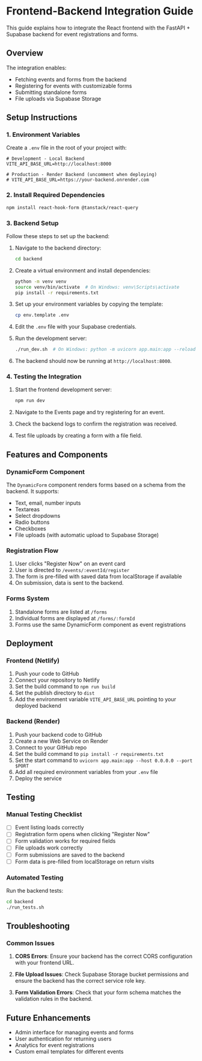 # Frontend-Backend Integration Guide

This guide explains how to integrate the React frontend with the FastAPI + Supabase backend for event registrations and forms.

## Overview

The integration enables:
- Fetching events and forms from the backend
- Registering for events with customizable forms
- Submitting standalone forms
- File uploads via Supabase Storage

## Setup Instructions

### 1. Environment Variables

Create a `.env` file in the root of your project with:

```
# Development - Local Backend
VITE_API_BASE_URL=http://localhost:8000

# Production - Render Backend (uncomment when deploying)
# VITE_API_BASE_URL=https://your-backend.onrender.com
```

### 2. Install Required Dependencies

```bash
npm install react-hook-form @tanstack/react-query
```

### 3. Backend Setup

Follow these steps to set up the backend:

1. Navigate to the backend directory:
   ```bash
   cd backend
   ```

2. Create a virtual environment and install dependencies:
   ```bash
   python -m venv venv
   source venv/bin/activate  # On Windows: venv\Scripts\activate
   pip install -r requirements.txt
   ```

3. Set up your environment variables by copying the template:
   ```bash
   cp env.template .env
   ```
   
4. Edit the `.env` file with your Supabase credentials.

5. Run the development server:
   ```bash
   ./run_dev.sh  # On Windows: python -m uvicorn app.main:app --reload
   ```

6. The backend should now be running at `http://localhost:8000`.

### 4. Testing the Integration

1. Start the frontend development server:
   ```bash
   npm run dev
   ```

2. Navigate to the Events page and try registering for an event.

3. Check the backend logs to confirm the registration was received.

4. Test file uploads by creating a form with a file field.

## Features and Components

### DynamicForm Component

The `DynamicForm` component renders forms based on a schema from the backend. It supports:

- Text, email, number inputs
- Textareas
- Select dropdowns
- Radio buttons
- Checkboxes
- File uploads (with automatic upload to Supabase Storage)

### Registration Flow

1. User clicks "Register Now" on an event card
2. User is directed to `/events/:eventId/register`
3. The form is pre-filled with saved data from localStorage if available
4. On submission, data is sent to the backend.

### Forms System

1. Standalone forms are listed at `/forms`
2. Individual forms are displayed at `/forms/:formId`
3. Forms use the same DynamicForm component as event registrations

## Deployment

### Frontend (Netlify)

1. Push your code to GitHub
2. Connect your repository to Netlify
3. Set the build command to `npm run build`
4. Set the publish directory to `dist`
5. Add the environment variable `VITE_API_BASE_URL` pointing to your deployed backend

### Backend (Render)

1. Push your backend code to GitHub
2. Create a new Web Service on Render
3. Connect to your GitHub repo
4. Set the build command to `pip install -r requirements.txt`
5. Set the start command to `uvicorn app.main:app --host 0.0.0.0 --port $PORT`
6. Add all required environment variables from your `.env` file
7. Deploy the service

## Testing

### Manual Testing Checklist

- [ ] Event listing loads correctly
- [ ] Registration form opens when clicking "Register Now"
- [ ] Form validation works for required fields
- [ ] File uploads work correctly
- [ ] Form submissions are saved to the backend
- [ ] Form data is pre-filled from localStorage on return visits

### Automated Testing

Run the backend tests:

```bash
cd backend
./run_tests.sh
```

## Troubleshooting

### Common Issues

1. **CORS Errors**: Ensure your backend has the correct CORS configuration with your frontend URL.

2. **File Upload Issues**: Check Supabase Storage bucket permissions and ensure the backend has the correct service role key.

3. **Form Validation Errors**: Check that your form schema matches the validation rules in the backend.

## Future Enhancements

- Admin interface for managing events and forms
- User authentication for returning users
- Analytics for event registrations
- Custom email templates for different events 